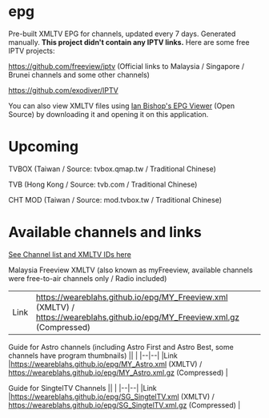 # epg
Pre-built XMLTV EPG for channels, updated every 7 days. Generated manually.
**This project didn't contain any IPTV links.** Here are some free IPTV projects:

https://github.com/freeview/iptv (Official links to Malaysia / Singapore / Brunei channels and some other channels)

https://github.com/exodiver/IPTV

You can also view XMLTV files using [Ian Bishop's EPG Viewer](http://xmltvview.birtles.org.uk/epgviewer.html) (Open Source) by downloading it and opening it on this application.

# Upcoming
TVBOX (Taiwan / Source: tvbox.qmap.tw / Traditional Chinese)

TVB (Hong Kong / Source: tvb.com / Traditional Chinese)

CHT MOD (Taiwan / Source: mod.tvbox.tw / Traditional Chinese)

# Available channels and links

[See Channel list and XMLTV IDs here](https://github.com/weareblahs/epg/blob/master/misc/channel_list.md)

Malaysia Freeview XMLTV (also known as myFreeview, available channels were free-to-air channels only / Radio included)


||  |
|--|--|
|Link|https://weareblahs.github.io/epg/MY_Freeview.xml (XMLTV) / https://weareblahs.github.io/epg/MY_Freeview.xml.gz (Compressed)|


Guide for Astro channels (including Astro First and Astro Best, some channels have program thumbnails)
||  |
|--|--|
|Link |https://weareblahs.github.io/epg/MY_Astro.xml (XMLTV) / https://weareblahs.github.io/epg/MY_Astro.xml.gz (Compressed) | 



Guide for SingtelTV Channels
||  |
|--|--|
|Link |https://weareblahs.github.io/epg/SG_SingtelTV.xml (XMLTV) / https://weareblahs.github.io/epg/SG_SingtelTV.xml.gz (Compressed) | 


